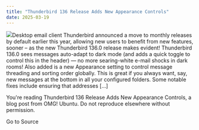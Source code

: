 ```yaml
---
title: "Thunderbird 136 Release Adds New Appearance Controls"
date: 2025-03-19
---
```


![](https://i0.wp.com/www.omgubuntu.co.uk/wp-content/uploads/2025/03/thunderbird-136.jpg?resize=406%2C232&ssl=1)Desktop email client Thunderbird announced a move to monthly releases by default earlier this year, allowing new users to benefit from new features, sooner – as the new Thunderbird 136.0 release makes evident! Thunderbird 136.0 sees messages auto-adapt to dark mode (and adds a quick toggle to control this in the header) — no more searing-white e-mail shocks in dark rooms! Also added is a new Appearance setting to control message threading and sorting order globally. This is great if you always want, say, new messages at the bottom in all your configured folders. Some notable fixes include ensuring that addresses \[…\]

You're reading Thunderbird 136 Release Adds New Appearance Controls, a blog post from OMG! Ubuntu. Do not reproduce elsewhere without permission.

Go to Source

